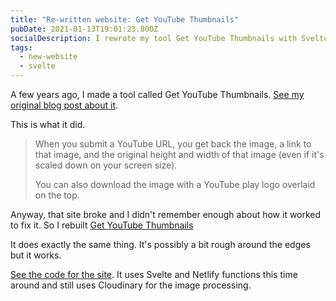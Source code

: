 ```yaml
---
title: "Re-written website: Get YouTube Thumbnails"
pubDate: 2021-01-13T19:01:23.800Z
socialDescription: I rewrote my tool Get YouTube Thumbnails with Svelte and Netlify functions.
tags:
  - new-website
  - svelte
---
```


A few years ago, I made a tool called Get YouTube Thumbnails. [See my original blog post about it](/blog/2018-08-26-new-website-making-it-easy-to-get-thumbnails-of-youtube-videos).

This is what it did.

> When you submit a YouTube URL, you get back the image, a link to that image, and the original height and width of that image (even if it's scaled down on your screen size).
>
> You can also download the image with a YouTube play logo overlaid on the top.

Anyway, that site broke and I didn't remember enough about how it worked to fix it. So I rebuilt [Get YouTube Thumbnails](https://getyoutubethumbnails.netlify.app)

It does exactly the same thing. It's possibly a bit rough around the edges but it works.

[See the code for the site](https://github.com/edjw/get-youtube-thumbnails-svelte). It uses Svelte and Netlify functions this time around and still uses Cloudinary for the image processing.
